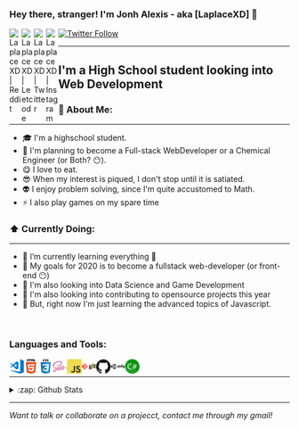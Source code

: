 ### Hey there, stranger! I'm Jonh Alexis - aka [LaplaceXD] 👋

[![Twitter Follow](https://img.shields.io/twitter/follow/LaplaceXD?color=1DA1F2&logo=twitter&style=for-the-badge)](https://twitter.com/intent/follow?original_referer=https%3A%2F%2Fgithub.com%2FxdLegacy_&screen_name=xdLegacy_)
[<img align="left" alt="LaplaceXD | Reddit" width="22px" src="https://cdn.jsdelivr.net/npm/simple-icons@v3/icons/reddit.svg" />][reddit]
[<img align="left" alt="LaplaceXD | Leetcode" width="22px" src="https://cdn.jsdelivr.net/npm/simple-icons@v3/icons/leetcode.svg" />][leetcode]
[<img align="left" alt="LaplaceXD | Twitter" width="22px" src="https://cdn.jsdelivr.net/npm/simple-icons@v3/icons/twitter.svg" />][twitter]
[<img align="left" alt="LaplaceXD | Instagram" width="22px" src="https://cdn.jsdelivr.net/npm/simple-icons@v3/icons/instagram.svg" />][instagram]

---

## I'm a High School student looking into Web Development

### 📖 About Me:

---

-   🎓 I'm a highschool student.
-   💼 I'm planning to become a Full-stack WebDeveloper or a Chemical Engineer (or Both? 😶).
-   😋 I love to eat.
-   😎 When my interest is piqued, I don't stop until it is satiated.
-   👽 I enjoy problem solving, since I'm quite accustomed to Math.
-   ⚡ I also play games on my spare time

### ⬆ Currently Doing:

---

-   🌱 I’m currently learning everything 🤣
-   🥅 My goals for 2020 is to become a fullstack web-developer (or front-end 😶)
-   🔭 I'm also looking into Data Science and Game Development
-   👋 I'm also looking into contributing to opensource projects this year
-   🎯 But, right now I'm just learning the advanced topics of Javascript.

<br />

### Languages and Tools:

<img align="left" alt="Visual Studio Code" width="26px" src="https://raw.githubusercontent.com/github/explore/80688e429a7d4ef2fca1e82350fe8e3517d3494d/topics/visual-studio-code/visual-studio-code.png" />
<img align="left" alt="HTML5" width="26px" src="https://raw.githubusercontent.com/github/explore/80688e429a7d4ef2fca1e82350fe8e3517d3494d/topics/html/html.png" />
<img align="left" alt="CSS3" width="26px" src="https://raw.githubusercontent.com/github/explore/80688e429a7d4ef2fca1e82350fe8e3517d3494d/topics/css/css.png" />
<img align="left" alt="Sass" width="26px" src="https://raw.githubusercontent.com/github/explore/80688e429a7d4ef2fca1e82350fe8e3517d3494d/topics/sass/sass.png" />
<img align="left" alt="JavaScript" width="26px" src="https://raw.githubusercontent.com/github/explore/80688e429a7d4ef2fca1e82350fe8e3517d3494d/topics/javascript/javascript.png" />
<img align="left" alt="Git" width="26px" src="https://raw.githubusercontent.com/github/explore/80688e429a7d4ef2fca1e82350fe8e3517d3494d/topics/git/git.png" />
<img align="left" alt="GitHub" width="26px" src="https://raw.githubusercontent.com/github/explore/78df643247d429f6cc873026c0622819ad797942/topics/github/github.png" />
<img align="left" alt="Unity" width="26px" src="https://raw.githubusercontent.com/github/explore/80688e429a7d4ef2fca1e82350fe8e3517d3494d/topics/unity/unity.png" />
<img align="left" alt="C-sharp" width="26px" src="https://raw.githubusercontent.com/github/explore/80688e429a7d4ef2fca1e82350fe8e3517d3494d/topics/csharp/csharp.png" />

<br />

---

<details>
  <summary>:zap: Github Stats</summary>

  <img align="left" alt="LaplaceXD's Github Stats" src="https://github-readme-stats.vercel.app/api?username=LaplaceXD&show_icons=true&hide_border=true" />

</details>

---

_Want to talk or collaborate on a projecct, contact me through my gmail!_

[twitter]: https://twitter.com/xdlegacy_
[instagram]: https://instagram.com/xdLegacy_
[reddit]: reddit.com/user/CreatedXLL
[leetcode]: https://leetcode.com/laplace-/
